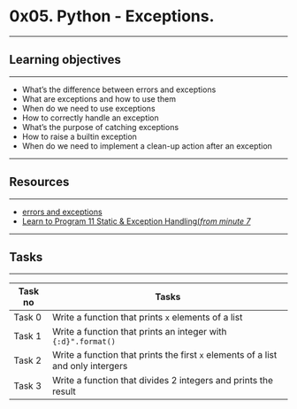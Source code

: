 # 0x05. Python - Exceptions.
---
## Learning objectives
---
* What’s the difference between errors and exceptions
* What are exceptions and how to use them
* When do we need to use exceptions
* How to correctly handle an exception
* What’s the purpose of catching exceptions
* How to raise a builtin exception
* When do we need to implement a clean-up action after an exception
---
## Resources
---
* [errors and exceptions](https://docs.python.org/3/tutorial/errors.html)
* [Learn to Program 11 Static & Exception Handling(*from minute 7*](https://www.youtube.com/watch?v=7vbgD-3s-w4)
---
## Tasks
---
|Task no |Tasks	|
|--------|------|
|Task 0  |Write a function that prints `x` elements of a list|
|Task 1  |Write a function that prints an integer with `{:d}".format()`|
|Task 2  |Write a function that prints the first `x` elements of a list and only intergers|
|Task 3  |Write a function that divides 2 integers and prints the result|

